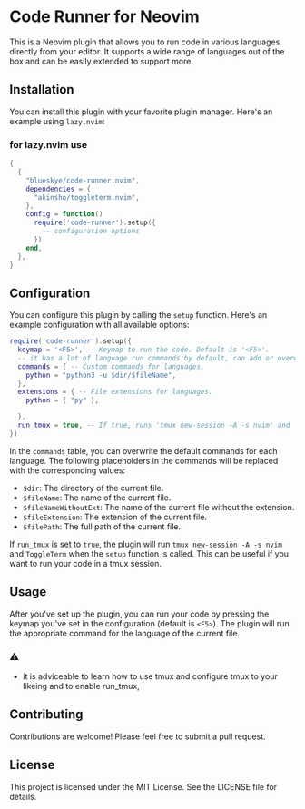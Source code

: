 # Code Runner for Neovim

This is a Neovim plugin that allows you to run code in various languages directly from your editor. It supports a wide range of languages out of the box and can be easily extended to support more.

## Installation

You can install this plugin with your favorite plugin manager. Here's an example using `lazy.nvim`:
### for lazy.nvim use
```lua
{
  {
    "blueskye/code-runner.nvim",
    dependencies = {
      "akinsho/toggleterm.nvim",
    },
    config = function()
      require('code-runner').setup({
        -- configuration options
      })
    end,
  },
}
```


## Configuration

You can configure this plugin by calling the `setup` function. Here's an example configuration with all available options:

```lua
require('code-runner').setup({
  keymap = '<F5>', -- Keymap to run the code. Default is '<F5>'.
  -- it has a lot of language run commands by default, can add or overwrite them as needed like this
  commands = { -- Custom commands for languages.
    python = "python3 -u $dir/$fileName",
  },
  extensions = { -- File extensions for languages.
    python = { "py" },

  },
  run_tmux = true, -- If true, runs 'tmux new-session -A -s nvim' and 'ToggleTerm'. Default is false.
})
```

In the `commands` table, you can overwrite the default commands for each language. The following placeholders in the commands will be replaced with the corresponding values:

- `$dir`: The directory of the current file.
- `$fileName`: The name of the current file.
- `$fileNameWithoutExt`: The name of the current file without the extension.
- `$fileExtension`: The extension of the current file.
- `$filePath`: The full path of the current file.


If `run_tmux` is set to `true`, the plugin will run `tmux new-session -A -s nvim` and `ToggleTerm` when the `setup` function is called. This can be useful if you want to run your code in a tmux session.

## Usage

After you've set up the plugin, you can run your code by pressing the keymap you've set in the configuration (default is `<F5>`). The plugin will run the appropriate command for the language of the current file.
### ⚠️ 
- it is adviceable to learn how to use tmux and configure tmux to your likeing and to enable run_tmux,

## Contributing

Contributions are welcome! Please feel free to submit a pull request.

## License

This project is licensed under the MIT License. See the LICENSE file for details.
